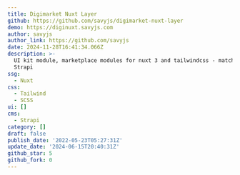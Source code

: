 ```yaml
---
title: Digimarket Nuxt Layer
github: https://github.com/savyjs/digimarket-nuxt-layer
demo: https://diginuxt.savyjs.com
author: savyjs
author_link: https://github.com/savyjs
date: 2024-11-28T16:41:34.066Z
description: >-
  UI kit module, marketplace modules for nuxt 3 and tailwindcss - matched to
  Strapi
ssg:
  - Nuxt
css:
  - Tailwind
  - SCSS
ui: []
cms:
  - Strapi
category: []
draft: false
publish_date: '2022-05-23T05:27:31Z'
update_date: '2024-06-15T20:40:31Z'
github_star: 5
github_fork: 0
---
```


